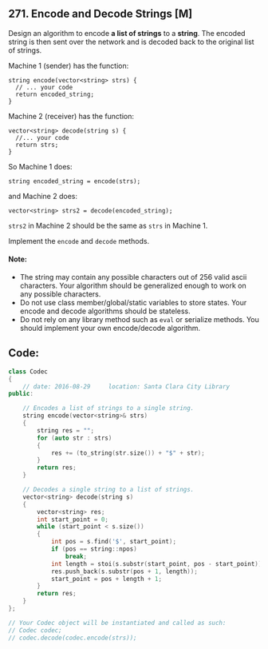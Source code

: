 ## 271. Encode and Decode Strings [M]
Design an algorithm to encode **a list of strings** to a **string**. The encoded string is then sent over the network and is decoded back to the original list of strings.

Machine 1 (sender) has the function:
```
string encode(vector<string> strs) {
  // ... your code
  return encoded_string;
}
```
Machine 2 (receiver) has the function:
```
vector<string> decode(string s) {
  //... your code
  return strs;
}
```
So Machine 1 does:
```
string encoded_string = encode(strs);
```
and Machine 2 does:
```
vector<string> strs2 = decode(encoded_string);
```
`strs2` in Machine 2 should be the same as `strs` in Machine 1.

Implement the `encode` and `decode` methods.

#### Note:
- The string may contain any possible characters out of 256 valid ascii characters. Your algorithm should be generalized enough to work on any possible characters.
- Do not use class member/global/static variables to store states. Your encode and decode algorithms should be stateless.
- Do not rely on any library method such as `eval` or serialize methods. You should implement your own encode/decode algorithm.

## Code:
```c++
class Codec 
{
    // date: 2016-08-29     location: Santa Clara City Library
public:

    // Encodes a list of strings to a single string.
    string encode(vector<string>& strs) 
    {
        string res = "";
        for (auto str : strs)
        {
            res += (to_string(str.size()) + "$" + str);
        }
        return res;
    }

    // Decodes a single string to a list of strings.
    vector<string> decode(string s) 
    {
        vector<string> res;
        int start_point = 0;
        while (start_point < s.size())
        {
            int pos = s.find('$', start_point);
            if (pos == string::npos)    
                break;
            int length = stoi(s.substr(start_point, pos - start_point));
            res.push_back(s.substr(pos + 1, length));
            start_point = pos + length + 1; 
        }
        return res;
    }
};

// Your Codec object will be instantiated and called as such:
// Codec codec;
// codec.decode(codec.encode(strs));
```
